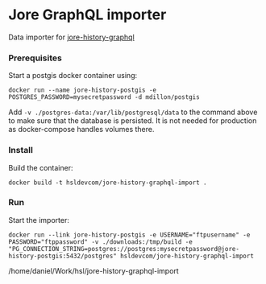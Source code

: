 # Jore GraphQL importer

Data importer for [jore-history-graphql](https://github.com/HSLdevcom/jore-history-graphql)

### Prerequisites

Start a postgis docker container using:
```
docker run --name jore-history-postgis -e POSTGRES_PASSWORD=mysecretpassword -d mdillon/postgis
```

Add `-v ./postgres-data:/var/lib/postgresql/data` to the command above to make sure that the database is persisted.
It is not needed for production as docker-compose handles volumes there.

### Install

Build the container:
```
docker build -t hsldevcom/jore-history-graphql-import .
```

### Run

Start the importer:
```
docker run --link jore-history-postgis -e USERNAME="ftpusername" -e PASSWORD="ftppassword" -v ./downloads:/tmp/build -e "PG_CONNECTION_STRING=postgres://postgres:mysecretpassword@jore-history-postgis:5432/postgres" hsldevcom/jore-history-graphql-import
```
/home/daniel/Work/hsl/jore-history-graphql-import
